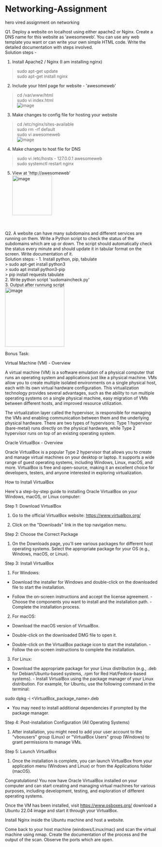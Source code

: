 # Networking-Assignment
hero vired assignment on networking

Q1. Deploy a website on localhost using either apache2 or Nginx. Create a DNS name for this website as ‘awesomeweb’. You can use any web template you want or can write your own simple HTML code. 
Write the detailed documentation with steps involved.
<br>
Solution steps -
1. Install Apache2 / Nginx (I am installing nginx)
  > sudo apt-get update <br>
  > sudo apt-get install nginx
2. Include your html page for website - 'awesomeweb'
  > cd /var/www/html <br>
  > sudo vi index.html <br>
![image](https://github.com/garimas007/Networking-Assignment/assets/146625788/424f8a53-306e-4cec-a968-e785fdcd1d2b) <br>
3. Make changes to config file for hosting your website
  > cd /etc/nginx/sites-available <br>
  > sudo rm -rf default <br>
  > sudo vi awesomeweb <br>
![image](https://github.com/garimas007/Networking-Assignment/assets/146625788/54a51e18-2f85-401b-b001-2fbbbda9a8c8) <br>
4. Make changes to host file for DNS
  > sudo vi /etc/hosts
    - 127.0.0.1   awesomeweb <br>
  > sudo systemctl restart nginx <br>
5. View at 'http://awesomeweb' <br>
<img width="131" alt="image" src="https://github.com/garimas007/Networking-Assignment/assets/146625788/35f6990a-bafa-47bc-a613-fede990b485c"> <br>
<br>
<br>
Q2. A website can have many subdomains and different services are running on them. Write a Python script to check the status of the subdomains which are up or down. The script should automatically check the status every minute and should update it in tabular format on the screen.
Write documentation of it. <br>
Solution steps: -
1. Install python, pip, tabulate<br>
  > sudo apt-get install python3<br>
  > sudo apt install python3-pip<br>
  > pip install requests tabulate<br>
2. Write python script 'sudomaincheck.py' <br>
3. Output after runnung script <br>
<img width="196" alt="image" src="https://github.com/garimas007/Networking-Assignment/assets/146625788/d9f14894-ce0c-4d65-b22f-658c1772c5bc"> <br>

Bonus Task: 

Virtual Machine (VM) - Overview 

A virtual machine (VM) is a software emulation of a physical computer that runs an operating system and applications just like a physical machine. VMs allow you to create multiple isolated environments on a single physical host, each with its own virtual hardware configuration. This virtualization technology provides several advantages, such as the ability to run multiple operating systems on a single physical machine, easy migration of VMs between different hosts, and improved resource utilization. 

The virtualization layer called the hypervisor, is responsible for managing the VMs and enabling communication between them and the underlying physical hardware. There are two types of hypervisors: Type 1 hypervisor (bare-metal) runs directly on the physical hardware, while Type 2 hypervisor runs on top of an existing operating system. 

Oracle VirtualBox - Overview 

Oracle VirtualBox is a popular Type 2 hypervisor that allows you to create and manage virtual machines on your desktop or laptop. It supports a wide range of guest operating systems, including Windows, Linux, macOS, and more. VirtualBox is free and open-source, making it an excellent choice for developers, testers, and anyone interested in exploring virtualization. 

How to Install VirtualBox 

Here's a step-by-step guide to installing Oracle VirtualBox on your Windows, macOS, or Linux computer: 

Step 1: Download VirtualBox 

1. Go to the official VirtualBox website: https://www.virtualbox.org/ 

2. Click on the "Downloads" link in the top navigation menu. 

Step 2: Choose the Correct Package 

1. On the Downloads page, you'll see various packages for different host operating systems. Select the appropriate package for your OS (e.g., Windows, macOS, or Linux). 

Step 3: Install VirtualBox

1. For Windows: 

- Download the installer for Windows and double-click on the downloaded file to start the installation. 

- Follow the on-screen instructions and accept the license agreement. - Choose the components you want to install and the installation path. - Complete the installation process. 

2. For macOS: 

- Download the macOS version of VirtualBox. 

- Double-click on the downloaded DMG file to open it. 

- Double-click on the VirtualBox package icon to start the installation. - Follow the on-screen instructions to complete the installation. 

3. For Linux: 

- Download the appropriate package for your Linux distribution (e.g., .deb for Debian/Ubuntu-based systems, .rpm for Red Hat/Fedora-based systems). - Install VirtualBox using the package manager of your Linux distribution. For example, for Ubuntu, use the following command in the terminal: 

sudo dpkg -i <VirtualBox_package_name>.deb 

- You may need to install additional dependencies if prompted by the package manager. 

Step 4: Post-installation Configuration (All Operating Systems) 

1. After installation, you might need to add your user account to the "vboxusers" group (Linux) or "VirtualBox Users" group (Windows) to grant permissions to manage VMs. 

Step 5: Launch VirtualBox 

1. Once the installation is complete, you can launch VirtualBox from your application menu (Windows and Linux) or from the Applications folder (macOS). 

Congratulations! You now have Oracle VirtualBox installed on your computer and can start creating and managing virtual machines for various purposes, including development, testing, and exploration of different operating systems.

Once the VM has been installed, visit https://www.osboxes.org/ download a Ubuntu 22.04 image and start it through your VirtualBox. 

Install Nginx inside the Ubuntu machine and host a website. 

Come back to your host machine (windows/Linux/mac) and scan the virtual machine using nmap. Create the documentation of the process and the output of the scan. Observe the ports which are open.


